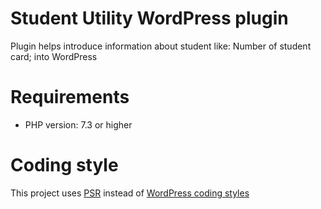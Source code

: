 # Student Utility WordPress plugin
Plugin helps introduce information about student like: Number of student card; into WordPress

# Requirements
   * PHP version: 7.3 or higher

# Coding style
This project uses [PSR](https://www.php-fig.org/) instead of [WordPress coding styles](https://codex.wordpress.org/WordPress%20Coding%20Standards)
